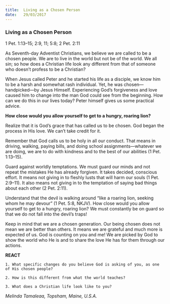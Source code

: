 ```yaml
---
title:  Living as a Chosen Person
date:   29/03/2017
---
```


### Living as a Chosen Person

1 Pet. 1:13–15; 2:9, 11; 5:8; 2 Pet. 2:11

As Seventh-day Adventist Christians, we believe we are called to be a chosen people. We are to live in the world but not be of the world. We all sin; so how does a Christian life look any different from that of someone who doesn’t profess to be a Christian?

When Jesus called Peter and he started his life as a disciple, we know him to be a harsh and somewhat rash individual. Yet, he was chosen— handpicked—by Jesus Himself. Experiencing God’s forgiveness and love caused him to change into the man God could see from the beginning. How can we do this in our lives today? Peter himself gives us some practical advice.

**How close would you allow yourself to get to a hungry, roaring lion?**

Realize that it is God’s grace that has called us to be chosen. God began the process in His love. We can’t take credit for it.

Remember that God calls us to be holy in all our conduct. That means in driving, walking, paying bills, and doing school assignments—whatever we are doing, we are to do with kindness and to the best of our abilities (1 Pet. 1:13–15).

Guard against worldly temptations. We must guard our minds and not repeat the mistakes He has already forgiven. It takes decided, conscious effort. It means not giving in to fleshly lusts that will harm our souls (1 Pet. 2:9–11). It also means not giving in to the temptation of saying bad things about each other (2 Pet. 2:11).

Understand that the devil is walking around “like a roaring lion, seeking whom he may devour” (1 Pet. 5:8, NKJV). How close would you allow yourself to get to a hungry, roaring lion? We must constantly be on guard so that we do not fall into the devil’s traps!

Keep in mind that we are a chosen generation. Our being chosen does not mean we are better than others. It means we are grateful and much more is expected of us. God is counting on you and me! We are picked by God to show the world who He is and to share the love He has for them through our actions.

**REACT**

`1. What specific changes do you believe God is asking of you, as one of His chosen people?`

`2. How is this different from what the world teaches?`

`3. What does a Christian life look like to you?`

_Melinda Tamaleaa, Topsham, Maine, U.S.A._